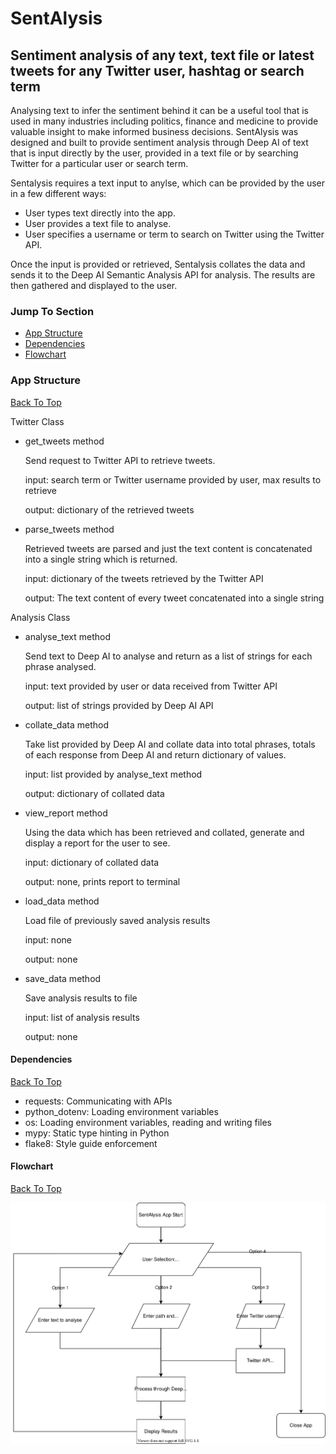 # SentAlysis

## Sentiment analysis of any text, text file or latest tweets for any Twitter user, hashtag or search term

Analysing text to infer the sentiment behind it can be a useful tool that is used in many industries including politics, finance and medicine to provide valuable insight to make informed business decisions. SentAlysis was designed and built to provide sentiment analysis through Deep AI of text that is input directly by the user, provided in a text file or by searching Twitter for a particular user or search term.

Sentalysis requires a text input to anylse, which can be provided by the user in a few different ways:

- User types text directly into the app.
- User provides a text file to analyse.
- User specifies a username or term to search on Twitter using the Twitter API.

Once the input is provided or retrieved, Sentalysis collates the data and sends it to the Deep AI Semantic Analysis API for analysis. The results are then gathered and displayed to the user.

### Jump To Section

- [App Structure](#app-structure)
- [Dependencies](#dependencies)
- [Flowchart](#flowchart)

### App Structure

[Back To Top](#sentalysis)

Twitter Class

- get_tweets method

    Send request to Twitter API to retrieve tweets.
  
    input: search term or Twitter username provided by user, max results to retrieve

    output: dictionary of the retrieved tweets

- parse_tweets method

    Retrieved tweets are parsed and just the text content is concatenated into a single string which is returned.

    input: dictionary of the tweets retrieved by the Twitter API

    output: The text content of every tweet concatenated into a single string

Analysis Class

- analyse_text method

    Send text to Deep AI to analyse and return as a list of strings for each phrase analysed.

    input: text provided by user or data received from Twitter API

    output: list of strings provided by Deep AI API

- collate_data method

    Take list provided by Deep AI and collate data into total phrases, totals of each response from Deep AI and return dictionary of values.

    input: list provided by analyse_text method

    output: dictionary of collated data

- view_report method

    Using the data which has been retrieved and collated, generate and display a report for the user to see.

    input: dictionary of collated data

    output: none, prints report to terminal

- load_data method
  
    Load file of previously saved analysis results

    input: none

    output: none

- save_data method

    Save analysis results to file

    input: list of analysis results

    output: none

#### Dependencies

[Back To Top](#sentalysis)

- requests: Communicating with APIs
- python_dotenv: Loading environment variables
- os: Loading environment variables, reading and writing files
- mypy: Static type hinting in Python
- flake8: Style guide enforcement

#### Flowchart

[Back To Top](#sentalysis)

![App Flowchart](docs/flow.drawio.svg)

